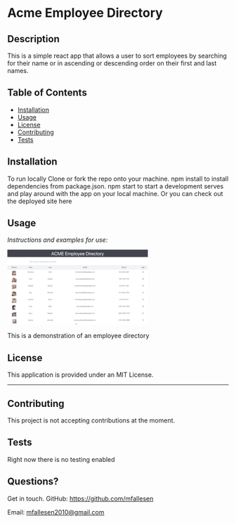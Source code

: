 
# Acme Employee Directory

## Description 
This is a simple react app that allows a user to sort employees by searching for their name or in ascending or descending order on their first and last names.
    
    
    
## Table of Contents
* [Installation](#installation)
* [Usage](#usage)
* [License](#license)
* [Contributing](#contributing)
* [Tests](#tests)
      
    
## Installation
To run locally Clone or fork the repo onto your machine. npm install to install dependencies from package.json. npm start to start a development serves and play around with the app on your local machine. Or you can check out the deployed site here
    
## Usage 
    
*Instructions and examples for use:*
    
![Gif demo of README-generator](./public/ACME-demo.gif)
    
This is a demonstration of an employee directory
    
## License
    
This application is provided under an MIT License.
    
---
    
## Contributing
    
This project is not accepting contributions at the moment.
    
## Tests
    
Right now there is no testing enabled
    
## Questions?
Get in touch.
GitHub: https://github.com/mfallesen
    
Email: mfallesen2010@gmail.com 
